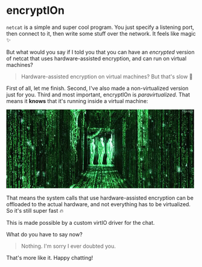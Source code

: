 # encryptIOn

`netcat` is a simple and super cool program. You just specify a listening port, then connect to it, then write some stuff over the network. It feels like magic ✨

But what would you say if I told you that you can have an *encrypted* version of netcat that uses hardware-assisted encryption, and can run on virtual machines?

> Hardware-assisted encryption on virtual machines? But that's slow 🐌

First of all, let me finish. Second, I've also made a non-virtualized version just for you. Third and most important, encryptIOn is *paravirtualized*. That means it **knows** that it's running inside a virtual machine:

![](assets/matrix.gif)

That means the system calls that use hardware-assisted encryption can be offloaded to the actual hardware, and not everything has to be virtualized. So it's still super fast 🔥

This is made possible by a custom virtIO driver for the chat.

What do you have to say now?

> Nothing. I'm sorry I ever doubted you.

That's more like it. Happy chatting!
